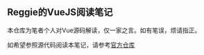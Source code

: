 ## Reggie的VueJS阅读笔记

本仓库为笔者个人对Vue源码解读，仅一家之言。如有笔误，烦请指正。

如希望参照源代码阅读本笔记，请参考[官方仓库](https://github.com/vuejs/vue)